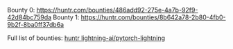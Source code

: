 Bounty 0: https://huntr.com/bounties/486add92-275e-4a7b-92f9-42d84bc759da
Bounty 1: https://huntr.com/bounties/8b642a78-2b80-4fb0-9b2f-8ba0ff37db6a

Full list of bounties: [huntr lightning-ai/pytorch-lightning](https://huntr.com/repos/lightning-ai/pytorch-lightning)